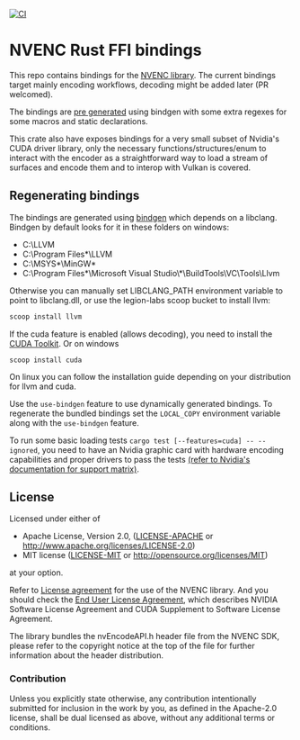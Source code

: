 [![CI](https://github.com/legion-labs/nvenc-sys/actions/workflows/ci.yml/badge.svg)](https://github.com/legion-labs/amf-rs/actions/workflows/ci.yml)

# NVENC Rust FFI bindings

This repo contains bindings for the [NVENC library](https://developer.nvidia.com/nvidia-video-codec-sdk). The current bindings target mainly encoding workflows, decoding might be added later (PR welcomed).

The bindings are [pre generated](https://legionlabs.com/blog/rust_ffi_finding/) using bindgen with some extra regexes for some macros and static declarations.

This crate also have exposes bindings for a very small subset of Nvidia's CUDA driver library, only the necessary functions/structures/enum to interact with the encoder as a straightforward way to load a stream of surfaces and encode them and to interop with Vulkan is covered.

## Regenerating bindings

The bindings are generated using [bindgen](https://crates.io/crates/bindgen) which depends on a libclang. Bindgen by default looks for it in these folders on windows:

- C:\\LLVM
- C:\\Program Files\*\\LLVM
- C:\\MSYS*\\MinGW*
- C:\\Program Files*\\Microsoft Visual Studio\\*\\BuildTools\\VC\\Tools\\Llvm

Otherwise you can manually set LIBCLANG_PATH environment variable to point to libclang.dll, or use the legion-labs scoop bucket to install llvm:

```powershell
scoop install llvm
```

If the cuda feature is enabled (allows decoding), you need to install the [CUDA Toolkit](https://developer.nvidia.com/cuda-downloads).
Or on windows

```
scoop install cuda
```

On linux you can follow the installation guide depending on your distribution for llvm and cuda.

Use the `use-bindgen` feature to use dynamically generated bindings. To regenerate the bundled bindings set the `LOCAL_COPY` environment variable along with the `use-bindgen` feature.

To run some basic loading tests `cargo test [--features=cuda] -- --ignored`, you need to have an Nvidia graphic card with hardware encoding capabilities and proper drivers to pass the tests [(refer to Nvidia's documentation for support matrix)](https://developer.nvidia.com/video-encode-and-decode-gpu-support-matrix-new).

## License

Licensed under either of

- Apache License, Version 2.0, ([LICENSE-APACHE](LICENSE-APACHE) or http://www.apache.org/licenses/LICENSE-2.0)
- MIT license ([LICENSE-MIT](LICENSE-MIT) or http://opensource.org/licenses/MIT)

at your option.

Refer to [License agreement](https://docs.nvidia.com/video-technologies/video-codec-sdk/license/index.html) for the use of the NVENC library. And you should check the [End User License Agreement](https://docs.nvidia.com/cuda/eula/index.html), which describes NVIDIA Software License Agreement and CUDA Supplement to Software License Agreement.

The library bundles the nvEncodeAPI.h header file from the NVENC SDK, please refer to the copyright notice at the top of the file for further information about the header distribution.

### Contribution

Unless you explicitly state otherwise, any contribution intentionally submitted for inclusion in the work by you, as defined in the Apache-2.0 license, shall be dual licensed as above, without any additional terms or conditions.
